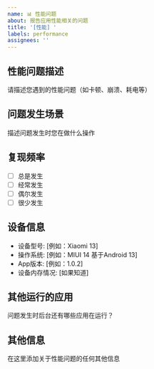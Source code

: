 ```yaml
---
name: 📊 性能问题
about: 报告应用性能相关的问题
title: '[性能] '
labels: performance
assignees: ''
---
```


## 性能问题描述
请描述您遇到的性能问题（如卡顿、崩溃、耗电等）

## 问题发生场景
描述问题发生时您在做什么操作

## 复现频率
- [ ] 总是发生
- [ ] 经常发生
- [ ] 偶尔发生
- [ ] 很少发生

## 设备信息
 - 设备型号: [例如：Xiaomi 13]
 - 操作系统: [例如：MIUI 14 基于Android 13]
 - App版本: [例如：1.0.2]
 - 设备内存情况: [如果知道]

## 其他运行的应用
问题发生时后台还有哪些应用在运行？

## 其他信息
在这里添加关于性能问题的任何其他信息